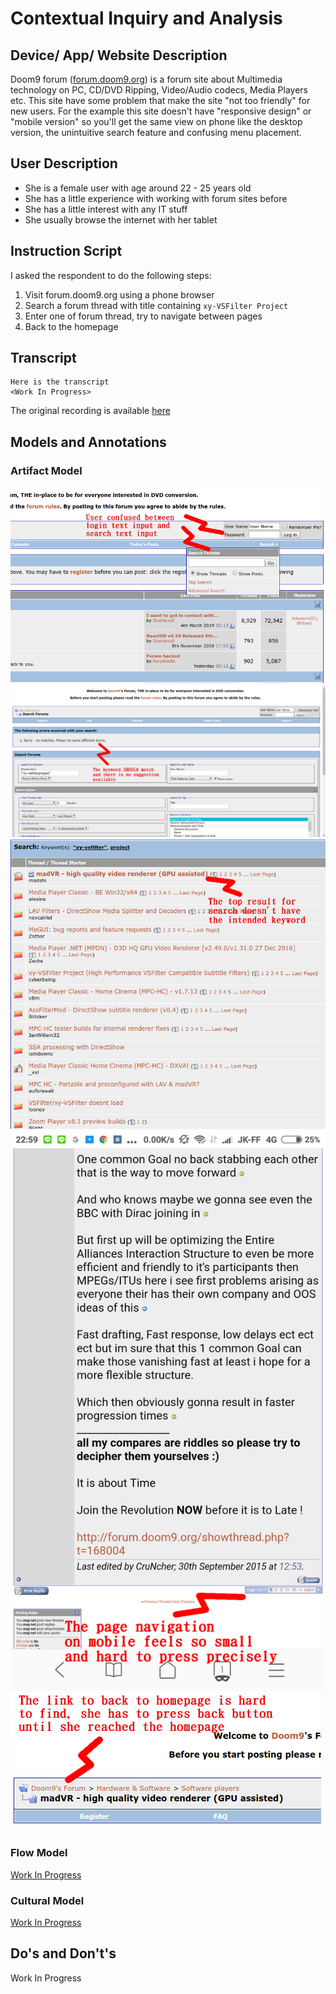 # Contextual Inquiry and Analysis
## Device/ App/ Website Description

Doom9 forum ([forum.doom9.org](https://forum.doom9.org)) is a forum site about Multimedia technology on PC, CD/DVD Ripping, Video/Audio codecs, Media Players etc. This site have some problem that make the site "not too friendly" for new users. For the example this site doesn't have "responsive design" or "mobile version" so you'll get the same view on phone like the desktop version, the unintuitive search feature and confusing menu placement.

## User Description
* She is a female user with age around 22 - 25 years old
* She has a little experience with working with forum sites before
* She has a little interest with any IT stuff
* She usually browse the internet with her tablet

## Instruction Script
I asked the respondent to do the following steps:

1. Visit forum.doom9.org using a phone browser
2. Search a forum thread with title containing `xy-VSFilter Project`
3. Enter one of forum thread, try to navigate between pages
4. Back to the homepage

## Transcript
```
Here is the transcript
<Work In Progress>
```
The original recording is available [here](audio/interview.mp3)

## Models and Annotations
### Artifact Model
![Artifact00](img/img00.png)
![Artifact01](img/img01.png)
![Artifact02](img/img02.png)
![Artifact03](img/img03.png)
![Artifact04](img/img04.png)

### Flow Model
[Work In Progress](https://picsum.photos/400/300/?random)
### Cultural Model
[Work In Progress](https://picsum.photos/400/300/?random)
## Do's and Don't's
Work In Progress
